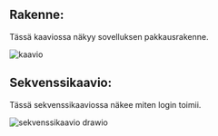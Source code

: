 ## Rakenne:

Tässä kaaviossa näkyy sovelluksen pakkausrakenne.

![kaavio](https://user-images.githubusercontent.com/101975853/234593438-5bc943c6-ef9e-432e-a1d7-cf9d3e385fff.png)

## Sekvenssikaavio:

Tässä sekvenssikaaviossa näkee miten login toimii.

![sekvenssikaavio drawio](https://user-images.githubusercontent.com/101975853/235678862-8288fdda-6730-45c9-ba7c-409b6671d6bf.png)

